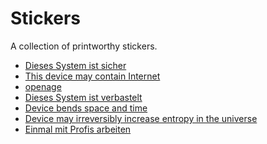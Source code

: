 Stickers
========


A collection of printworthy stickers.

* [Dieses System ist sicher](sicher/)
* [This device may contain Internet](internet/)
* [openage](openage/)
* [Dieses System ist verbastelt](verbastelt/)
* [Device bends space and time](spacetime/)
* [Device may irreversibly increase entropy in the universe](entropy/)
* [Einmal mit Profis arbeiten](einmal/)
